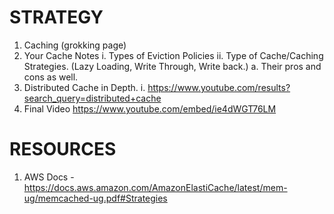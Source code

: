 # STRATEGY

1. Caching (grokking page)
2. Your Cache Notes
    i. Types of Eviction Policies
    ii. Type of Cache/Caching Strategies. (Lazy Loading, Write Through, Write back.)
        a. Their pros and cons as well.
3. Distributed Cache in Depth.
    i. https://www.youtube.com/results?search_query=distributed+cache
4. Final Video
https://www.youtube.com/embed/ie4dWGT76LM


# RESOURCES

1. AWS Docs - https://docs.aws.amazon.com/AmazonElastiCache/latest/mem-ug/memcached-ug.pdf#Strategies
